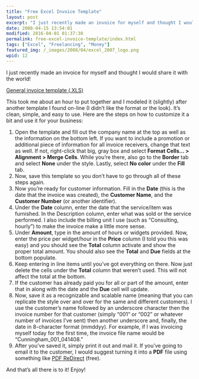 ```yaml
---
title: "Free Excel Invoice Template"
layout: post
excerpt: "I just recently made an invoice for myself and thought I would share it with the world! It’s clean, simple, and easy to use."
date: 2008-04-15 13:54:01
modified: 2016-04-01 01:37:30
permalink: free-excel-invoice-template/index.html
tags: ["Excel", "Freelancing", "Money"]
featured_img: /_images/2008/04/excel_2007_logo.png
wpid: 12
---
```


I just recently made an invoice for myself and thought I would share it with the world!

[General invoice template (.XLS)](https://www.dropbox.com/s/2eec3ag80348wku/invoice_template.xls?dl=0)

This took me about an hour to put together and I modeled it (slightly) after another template I found on-line (I didn’t like the format or the look). It’s clean, simple, and easy to use. Here are the steps on how to customize it a bit and use it for your business:

1. Open the template and fill out the company name at the top as well as the information on the bottom left. If you want to include a promotion or additional piece of information for all invoice receivers, change that text as well. If not, right-click that big, gray box and select **Format Cells… &gt; Alignment &gt; Merge Cells**. While you’re there, also go to the **Border** tab and select **None** under the style. Lastly, select **No color** under the **Fill** tab.
2. Now, save this template so you don’t have to go through all of these steps again.
3. Now you’re ready for customer information. Fill in the **Date** (this is the date that the invoice was created), the **Customer Name**, and the **Customer Number** (or another identifier).
4. Under the **Date** column, enter the date that the service/item was furnished. In the Description column, enter what was sold or the service performed. I also include the billing unit I use (such as “Consulting, hourly”) to make the invoice make a little more sense.
5. Under **Amount**, type in the amount of hours or widgets provided. Now, enter the price per widget/hour in the **Price** column (I told you this was easy) and you should see the **Total** column activate and show the proper total amount. You should also see the **Total** and **Due** fields at the bottom populate.
6. Keep entering in line items until you’ve got everything on there. Now just delete the cells under the **Total** column that weren’t used. This will not affect the total at the bottom.
7. If the customer has already paid you for all or part of the amount, enter that in along with the date and the **Due** cell will update.
8. Now, save it as a recognizable and scalable name (meaning that you can replicate the style over and over for the same and different customers). I use the customer’s name followed by an underscore character then the invoice number for that customer (simply “001” or “002” or whatever number of invoices I’ve sent) then another underscore and, finally, the date in 8-character format (mmddyy). For example, if I was invoicing myself today for the first time, the invoice file name would be “Cunningham\_001\_041408.”
9. After you’ve saved it, simply print it out and mail it. If you’ve going to email it to the customer, I would suggest turning it into a **PDF** file using something like [PDF ReDirect](http://www.download.com/PDF-ReDirect/3000-6675_4-10255233.html?tag=lst-1) (free).

And that’s all there is to it! Enjoy!
